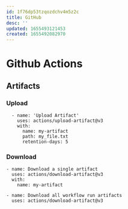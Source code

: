 ```yaml
---
id: 1f76dp53tzqozdchv4m5z2c
title: GitHub
desc: ''
updated: 1655493121453
created: 1655492082970
---
```

# Github Actions

## Artifacts
### Upload
```
  - name: 'Upload Artifact'
    uses: actions/upload-artifact@v3
    with:
      name: my-artifact
      path: my_file.txt
      retention-days: 5
```
### Download
```
- name: Download a single artifact
  uses: actions/download-artifact@v3
  with:
    name: my-artifact

- name: Download all workflow run artifacts
  uses: actions/download-artifact@v3
```